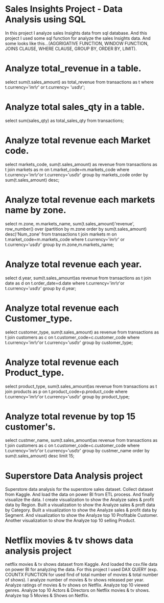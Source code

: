# Sales Insights Project - Data Analysis using SQL
In this project I analyze sales Insights data from sql database. And this project I used some sql function for analyze the sales Insights data. And some looks like this...(AGGRIGATIVE FUNCTION, WINDOW FUNCTION, JOINS CLAUSE, WHERE CLAUSE, GROUP BY, ORDER BY, LIMIT).  

  # Analyze total_revenue in a table.
select sum(t.sales_amount) as total_revenue from transactions as t where t.currency='inr\r' or t.currency= 'usd\r';

  # Analyze total sales_qty in a table.
select sum(sales_qty) as total_sales_qty from transactions;

  # Analyze total revenue each Market code.
select markets_code, sum(t.sales_amount) as revenue from transactions as t
 join markets as m on t.market_code=m.markets_code
 where t.currency='inr\r'or t.currency='usd\r' group by markets_code order by sum(t.sales_amount) desc;
 
 # Analyze total revenue each markets name by zone.
select m.zone, m.markets_name, sum(t.sales_amount)'revenue',
 row_number() over (partition by m.zone order by sum(t.sales_amount) desc)'Num_zone' from transactions t
 join markets m on t.market_code=m.markets_code
 where t.currency='inr\r' or t.currency='usd\r' group by m.zone,m.markets_name;

  # Analyze total revenue each year.
 select d.year, sum(t.sales_amount)as revenue from transactions as t
  join date as d on t.order_date=d.date
  where t.currency='inr\r'or t.currency='usd\r' group by d.year;

  # Analyze total revenue each Customer_type.
select customer_type, sum(t.sales_amount) as revenue from transactions as t
 join customers as c on t.customer_code=c.customer_code
 where t.currency='inr\r'or t.currency='usd\r' group by customer_type;

  # Analyze total revenue each Product_type.
select product_type, sum(t.sales_amount)as revenue from transactions as t
 join products as p on t.product_code=p.product_code
 where t.currency='inr\r'or t.currency='usd\r' group by product_type;

  # Analyze total revenue by top 15 customer's. 
select custmer_name, sum(t.sales_amount)as revenue from transactions as t
 join customers as c on t.customer_code=c.customer_code
 where t.currency='inr\r'or t.currency='usd\r'
 group by custmer_name order by sum(t.sales_amount) desc limit 15;

# Superstore Data Analysis project
Superstore data analysis for the superstore sales dataset. Collect dataset from Kaggle. And load the data on power BI from ETL process. And finally visualize the data.
I create visualization to show the Analyze sales & profit data by Region.
Built a visualization to show the Analyze sales & proft data by Category.
Built a visualization to show the Analyze sales & profit data by Segment.
And visualization to show the Analyze top 10 Profitable Customer.
Another visualization to show the Analyze top 10 selling Product.

# Netflix movies & tv shows data analysis project
netflix movies & tv shows dataset from Kaggle. And loaded the csv.file data on power BI for analyzing the data. For this project I used DAX QUERY (exp. COUNTX FUNCTION for used find of total number of movies & total number of shows).
I analyze number of movies & tv shows released per year.
Analyze ratings of movies & tv shows on Netflix.
Analyze top 10 viewed genres.
Analyze top 10 Actors & Directors on Netflix movies & tv shows.
Analyze top 5 Movies & Shows on Netflix.
